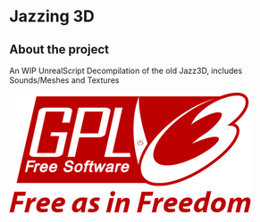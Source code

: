 # Jazzing 3D

## About the project
An WIP UnrealScript Decompilation of the old Jazz3D, includes Sounds/Meshes and Textures

![licimg](./GPLv3_Logo.png)